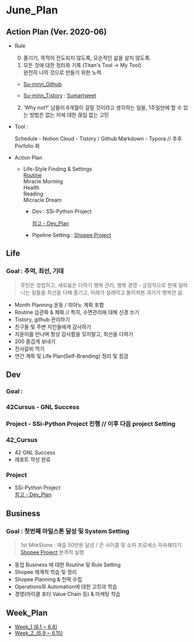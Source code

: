 



# June_Plan





## Action Plan (Ver. 2020-06)



- Rule

  0) 즐기기, 목적이 전도되지 않도록, 모순적인 삶을 살지 않도록.  
  1) 모든 것에 대한 정리와 기록 (Titan's Tool -> My Tool)  
  완전히 나의 것으로 만들기 위한 노력

  - [Su-minn_Github](https://github.com/Su-minn)

  - [Su-minn_Tistory](https://sumartweet.tistory.com/) : [Sumartweet](https://sumartweet.tistory.com/)

  2) 'Why not?'
  남들이 6개월이 걸릴 것이라고 생각하는 일을, 1주일만에 할 수 있는 방법은 없는 지에 대한 끊임 없는 고민



- Tool : 

  Schedule - Notion
  Cloud - Tistory / Github
  Markdown - Typora
  // 추후 Porfolio 화

  

- Action Plan

  - Life-Style Finding & Settings  
    [Routine](/Users/sjeon/Desktop/For_min/Plan/Routine.md)  
    	Miracle Morning  
    	Health  
    	Reading  
    	Micracle Dream    

    - Dev
      : SSi-Python Project

      [참고 - Dev_Plan](/Users/sjeon/Desktop/For_min/Dev_Place/Dev_plan.md)

      

    - Pipeline Setting
      : [Shopee Project](/Users/sjeon/Desktop/Online_Business/Shopee/Doc/Shopee_Business_Management.md)





## Life



### Goal : 추억, 최선, 기대

> 루틴은 정립하고, 새로움은 더하기
> 행복 관리, 행복 경영 - 긍정적으로 현재 일어나는 일들을 최선을 다해 즐기고, 미래가 설레이고 돌이켜본 과거가 행복한 삶.



- Month Planning
  운동 / 피아노 계획 포함
- Routine 습관화 & 체화 // 특히, 수면관리에 대해 신경 쓰기
- Tistory, github 관리하기
- 친구들 및 주변 지인들에게 감사하기
- 지윤이를 만나며 항상 감사함을 잊지말고, 최선을 다하기
- 200 즐겁게 보내기
- 진사갈비 먹기
- 연간 계획 및 Life Plan(Self-Branding) 정리 및 점검



## Dev



### Goal : 

### 42Cursus - GNL Success

### Project - SSi-Python Project 진행 // 이후 다음 project Setting

###  

### 42_Cursus

- 42 GNL Success
- 레포트 작성 완료
  

### Project

- SSi-Python Project  
  [참고 - Dev_Plan](/Users/sjeon/Desktop/For_min/Dev_Place/Dev_plan.md)

  



## Business



### Goal : 첫번째 마일스톤 달성 및 System Setting

> 1st MileStone : 매출 50만원 달성 / 큰 사이클 및 쇼피 프로세스 익숙해지기
> [Shopee Project](/Users/sjeon/Desktop/Online_Business/Shopee/Shopee_Study/Shopee_Business_Management.md) 본격적 실행



- 동업 Business 에 대한 Routine 및 Rule Setting
- Shopee 체계적 학습 및 정리
- Shopee Planning & 전략 수립
- Operations와 Automation에 대한 고민과 학습
- 경영(마이클 포터 Value Chain 등) & 마케팅 학습



## Week_Plan



- [Week_1 (6.1 ~ 6.8)](/Users/sjeon/Desktop/For_min/Plan/2020/June/Week_1(6.1~7)/week_1_plan.md)
- [Week_2_(6.9 ~ 6.15)](/Users/sjeon/Desktop/For_min/Plan/2020/June/Week_2(6.8~14)/week_2_plan.md)